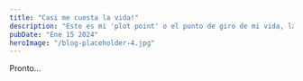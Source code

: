 ```yaml
---
title: "Casi me cuesta la vida!"
description: "Este es mi 'plot point' o el punto de giro de mi vida, la historia que marca un antes y un despues de todo."
pubDate: "Ene 15 2024"
heroImage: "/blog-placeholder-4.jpg"
---
```


Pronto...
